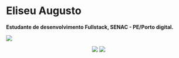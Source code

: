 # Eliseu Augusto

<strong>Estudante de desenvolvimento Fullstack, SENAC - PE/Porto digital.</strong> 

![](https://www.imagensanimadas.com/data/media/56/computador-imagem-animada-0523.gif)

  <div align="center">
  <a href="https://www.linkedin.com/feed/" alt="Linkedin">
    <img src="https://img.shields.io/badge/-Linkedin-0e76a8?style=flat-square&logo=Linkedin&logoColor=white&link=https://www.linkedin.com/feed/" /></a>
 <a href="https://www.instagram.com/" alt="Instagram">
    <img src="https://img.shields.io/badge/-Instagram-DF0174?style=flat-square&labelColor=DF0174&logo=instagram&logoColor=white&link=LINK-DO-SEU-INSTAGRAM"/></a>
</div>
